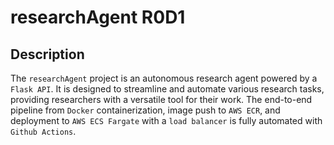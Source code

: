 # researchAgent R0D1

## Description

The `researchAgent` project is an autonomous research agent powered by a `Flask API`. It is designed to streamline and automate various research tasks, providing researchers with a versatile tool for their work. The end-to-end pipeline from `Docker` containerization, image push to `AWS ECR`, and deployment to `AWS ECS Fargate` with a `load balancer` is fully automated with `Github Actions`.